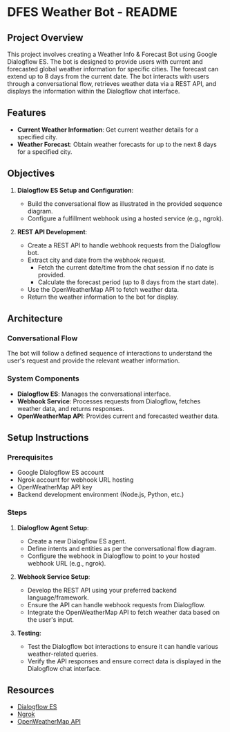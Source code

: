 # DFES Weather Bot - README

## Project Overview

This project involves creating a Weather Info & Forecast Bot using Google Dialogflow ES. The bot is designed to provide users with current and forecasted global weather information for specific cities. The forecast can extend up to 8 days from the current date. The bot interacts with users through a conversational flow, retrieves weather data via a REST API, and displays the information within the Dialogflow chat interface.

## Features

- **Current Weather Information**: Get current weather details for a specified city.
- **Weather Forecast**: Obtain weather forecasts for up to the next 8 days for a specified city.

## Objectives

1. **Dialogflow ES Setup and Configuration**:
   - Build the conversational flow as illustrated in the provided sequence diagram.
   - Configure a fulfillment webhook using a hosted service (e.g., ngrok).

2. **REST API Development**:
   - Create a REST API to handle webhook requests from the Dialogflow bot.
   - Extract city and date from the webhook request.
     - Fetch the current date/time from the chat session if no date is provided.
     - Calculate the forecast period (up to 8 days from the start date).
   - Use the OpenWeatherMap API to fetch weather data.
   - Return the weather information to the bot for display.

## Architecture

### Conversational Flow
The bot will follow a defined sequence of interactions to understand the user's request and provide the relevant weather information.

### System Components
- **Dialogflow ES**: Manages the conversational interface.
- **Webhook Service**: Processes requests from Dialogflow, fetches weather data, and returns responses.
- **OpenWeatherMap API**: Provides current and forecasted weather data.

## Setup Instructions

### Prerequisites
- Google Dialogflow ES account
- Ngrok account for webhook URL hosting
- OpenWeatherMap API key
- Backend development environment (Node.js, Python, etc.)

### Steps

1. **Dialogflow Agent Setup**:
   - Create a new Dialogflow ES agent.
   - Define intents and entities as per the conversational flow diagram.
   - Configure the webhook in Dialogflow to point to your hosted webhook URL (e.g., ngrok).

2. **Webhook Service Setup**:
   - Develop the REST API using your preferred backend language/framework.
   - Ensure the API can handle webhook requests from Dialogflow.
   - Integrate the OpenWeatherMap API to fetch weather data based on the user's input.

3. **Testing**:
   - Test the Dialogflow bot interactions to ensure it can handle various weather-related queries.
   - Verify the API responses and ensure correct data is displayed in the Dialogflow chat interface.

## Resources

- [Dialogflow ES](https://dialogflow.cloud.google.com/#/login)
- [Ngrok](https://ngrok.com/)
- [OpenWeatherMap API](https://openweathermap.org/api)
